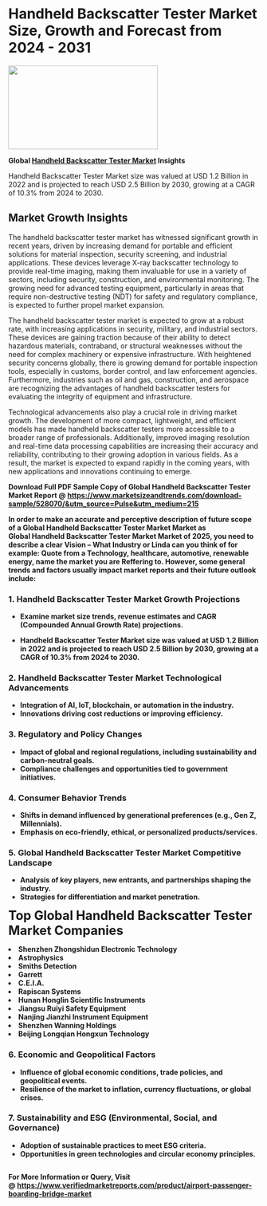 <H1>Handheld Backscatter Tester Market Size, Growth and Forecast from 2024 - 2031</H1><img class="aligncenter size-medium wp-image-584254" src="https://thirdeyenews.in/wp-content/uploads/2024/09/Global-Market-Research-300x168.jpeg" alt="" width="300" height="168" /><p><strong>Global&nbsp;<a href="https://www.marketsizeandtrends.com/download-sample/528070/&amp;utm_source=Pulse&amp;utm_medium=215">Handheld Backscatter Tester Market</a> Insights</strong></p><p>Handheld Backscatter Tester Market size was valued at USD 1.2 Billion in 2022 and is projected to reach USD 2.5 Billion by 2030, growing at a CAGR of 10.3% from 2024 to 2030.</p><p><h2>Market Growth Insights</h2> <p>The handheld backscatter tester market has witnessed significant growth in recent years, driven by increasing demand for portable and efficient solutions for material inspection, security screening, and industrial applications. These devices leverage X-ray backscatter technology to provide real-time imaging, making them invaluable for use in a variety of sectors, including security, construction, and environmental monitoring. The growing need for advanced testing equipment, particularly in areas that require non-destructive testing (NDT) for safety and regulatory compliance, is expected to further propel market expansion.</p> <p><strong></strong></p> <p>The handheld backscatter tester market is expected to grow at a robust rate, with increasing applications in security, military, and industrial sectors. These devices are gaining traction because of their ability to detect hazardous materials, contraband, or structural weaknesses without the need for complex machinery or expensive infrastructure. With heightened security concerns globally, there is growing demand for portable inspection tools, especially in customs, border control, and law enforcement agencies. Furthermore, industries such as oil and gas, construction, and aerospace are recognizing the advantages of handheld backscatter testers for evaluating the integrity of equipment and infrastructure.</p> <p>Technological advancements also play a crucial role in driving market growth. The development of more compact, lightweight, and efficient models has made handheld backscatter testers more accessible to a broader range of professionals. Additionally, improved imaging resolution and real-time data processing capabilities are increasing their accuracy and reliability, contributing to their growing adoption in various fields. As a result, the market is expected to expand rapidly in the coming years, with new applications and innovations continuing to emerge.</p> <p><strong></p><p><span class=""><strong>Download Full PDF Sample Copy of Global Handheld Backscatter Tester Market Report</strong> @ <a href="https://www.marketsizeandtrends.com/download-sample/528070/&amp;utm_source=Pulse&amp;utm_medium=215" target="_blank">https://www.marketsizeandtrends.com/download-sample/528070/&amp;utm_source=Pulse&amp;utm_medium=215</a></span></p><p>In order to make an accurate and perceptive description of future scope of a Global&nbsp;Handheld Backscatter Tester Market Market as Global&nbsp;Handheld Backscatter Tester Market Market of 2025, you need to describe a clear Vision &ndash; What Industry or Linda can you think of for example: Quote from a Technology, healthcare, automotive, renewable energy, name the market you are Reffering to. However, some general trends and factors usually impact market reports and their future outlook include:</p><h3>1.&nbsp;<strong>Handheld Backscatter Tester Market Growth Projections</strong></h3><ul><li>Examine market size trends, revenue estimates and CAGR (Compounded Annual Growth Rate) projections.</li><li><p>Handheld Backscatter Tester Market size was valued at USD 1.2 Billion in 2022 and is projected to reach USD 2.5 Billion by 2030, growing at a CAGR of 10.3% from 2024 to 2030.</p></li></ul><h3>2.&nbsp;<strong>Handheld Backscatter Tester Market Technological Advancements</strong></h3><ul><li>Integration of AI, IoT, blockchain, or automation in the industry.</li><li>Innovations driving cost reductions or improving efficiency.</li></ul><h3>3.&nbsp;<strong>Regulatory and Policy Changes</strong></h3><ul><li>Impact of global and regional regulations, including sustainability and carbon-neutral goals.</li><li>Compliance challenges and opportunities tied to government initiatives.</li></ul><h3>4.&nbsp;<strong>Consumer Behavior Trends</strong></h3><ul><li>Shifts in demand influenced by generational preferences (e.g., Gen Z, Millennials).</li><li>Emphasis on eco-friendly, ethical, or personalized products/services.</li></ul><h3>5.&nbsp;<strong>Global Handheld Backscatter Tester Market Competitive Landscape</strong></h3><ul><li>Analysis of key players, new entrants, and partnerships shaping the industry.</li><li>Strategies for differentiation and market penetration.</li></ul><p data-pm-slice="1 1 []"><span style="color: inherit; font-family: inherit; font-size: 25px;">Top Global Handheld Backscatter Tester Market Companies</span></p><div class="" data-test-id=""><p><li>Shenzhen Zhongshidun Electronic Technology</li><li> Astrophysics</li><li> Smiths Detection</li><li> Garrett</li><li> C.E.I.A.</li><li> Rapiscan Systems</li><li> Hunan Honglin Scientific Instruments</li><li> Jiangsu Ruiyi Safety Equipment</li><li> Nanjing Jianzhi Instrument Equipment</li><li> Shenzhen Wanning Holdings</li><li> Beijing Longqian Hongxun Technology</li></p></div><h3>6.&nbsp;<strong>Economic and Geopolitical Factors</strong></h3><ul><li>Influence of global economic conditions, trade policies, and geopolitical events.</li><li>Resilience of the market to inflation, currency fluctuations, or global crises.</li></ul><h3>7.&nbsp;<strong>Sustainability and ESG (Environmental, Social, and Governance)</strong></h3><ul><li>Adoption of sustainable practices to meet ESG criteria.</li><li>Opportunities in green technologies and circular economy principles.</li></ul><h2><strong style="font-size: 14px;">For More Information or Query, Visit @&nbsp;</strong><a style="background-color: #ffffff; font-size: 14px;" href="https://www.marketsizeandtrends.com/report/handheld-backscatter-tester-market/" target="_blank">https://www.verifiedmarketreports.com/product/airport-passenger-boarding-bridge-market</a></h2>
